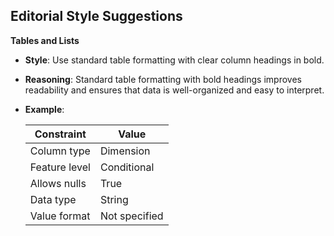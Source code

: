 ## Editorial Style Suggestions




 **Tables and Lists**
   - **Style**: Use standard table formatting with clear column headings in bold.
   - **Reasoning**: Standard table formatting with bold headings improves readability and ensures that data is well-organized and easy to interpret.
   - **Example**:

     | **Constraint**      | **Value**            |
     |---------------------|----------------------|
     | Column type         | Dimension            |
     | Feature level       | Conditional          |
     | Allows nulls        | True                 |
     | Data type           | String               |
     | Value format        | Not specified        |


